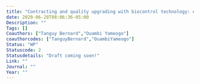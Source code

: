```yaml
---
title: "Contracting and quality upgrading with biocontrol technology: evidence from a pilot experiment in Senegal"
date: 2020-06-28T08:06:36-05:00
Description: ""
Tags: []
Coauthors: ["Tanguy Bernard","Ouambi Yameogo"]
coauthorcodes: ["TanguyBernard","OuambiYameogo"]
Status: "WP"
Statuscode: 2
Statusdetails: "Draft coming soon!"
Link: ""
Journal: ""
Year: ""
---
```


